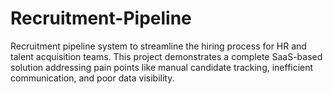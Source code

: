 # Recruitment-Pipeline
Recruitment pipeline system to streamline the hiring process for HR and talent acquisition teams. This project demonstrates a complete SaaS-based solution addressing pain points like manual candidate tracking, inefficient communication, and poor data visibility.
